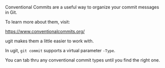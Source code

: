 Conventional Commits are a useful way to organize your commit messages in Git.

To learn more about them, visit:

https://www.conventionalcommits.org/ 

ugit makes them a little easier to work with.

In ugit, `git commit` supports a virtual parameter `-Type`.

You can tab thru any conventional commit types until you find the right one.